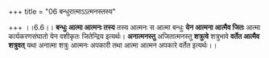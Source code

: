 +++
title = "06 बन्धुरात्माऽऽत्मनस्तस्य"

+++
।।6.6।। **बन्धुः आत्मा आत्मनः तस्य** तस्य आत्मनः स आत्मा बन्धुः **येन
आत्मना आत्मैव जितः** आत्मा कार्यकरणसंघातो येन वशीकृतः जितेन्द्रिय
इत्यर्थः। **अनात्मनस्तु** अजितात्मनस्तु **शत्रुत्वे** शत्रुभावे **वर्तेत
आत्मैव शत्रुवत्** यथा अनात्मा शत्रुः आत्मनः अपकारी तथा आत्मा आत्मन
अपकारे वर्तेत इत्यर्थः।।
